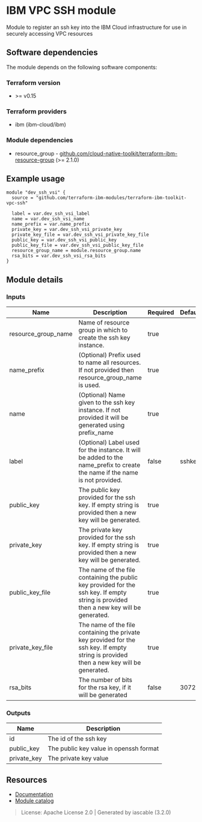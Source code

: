 # IBM VPC SSH module

Module to register an ssh key into the IBM Cloud infrastructure for use in securely accessing VPC resources


## Software dependencies

The module depends on the following software components:

### Terraform version

- \>= v0.15

### Terraform providers


- ibm (ibm-cloud/ibm)

### Module dependencies


- resource_group - [github.com/cloud-native-toolkit/terraform-ibm-resource-group](https://github.com/cloud-native-toolkit/terraform-ibm-resource-group) (>= 2.1.0)

## Example usage

```hcl
module "dev_ssh_vsi" {
  source = "github.com/terraform-ibm-modules/terraform-ibm-toolkit-vpc-ssh"

  label = var.dev_ssh_vsi_label
  name = var.dev_ssh_vsi_name
  name_prefix = var.name_prefix
  private_key = var.dev_ssh_vsi_private_key
  private_key_file = var.dev_ssh_vsi_private_key_file
  public_key = var.dev_ssh_vsi_public_key
  public_key_file = var.dev_ssh_vsi_public_key_file
  resource_group_name = module.resource_group.name
  rsa_bits = var.dev_ssh_vsi_rsa_bits
}

```

## Module details

### Inputs

| Name | Description | Required | Default | Source |
|------|-------------|---------|----------|--------|
| resource_group_name | Name of resource group in which to create the ssh key instance.  | true |  | resource_group.name |
| name_prefix | (Optional) Prefix used to name all resources. If not provided then resource_group_name is used. | true |  |  |
| name | (Optional) Name given to the ssh key instance. If not provided it will be generated using prefix_name | true |  |  |
| label | (Optional) Label used for the instance. It will be added to the name_prefix to create the name if the name is not provided. | false | sshkey |  |
| public_key | The public key provided for the ssh key. If empty string is provided then a new key will be generated. | true |  |  |
| private_key | The private key provided for the ssh key. If empty string is provided then a new key will be generated. | true |  |  |
| public_key_file | The name of the file containing the public key provided for the ssh key. If empty string is provided then a new key will be generated. | true |  |  |
| private_key_file | The name of the file containing the private key provided for the ssh key. If empty string is provided then a new key will be generated. | true |  |  |
| rsa_bits | The number of bits for the rsa key, if it will be generated | false | 3072 |  |

### Outputs

| Name | Description |
|------|-------------|
| id | The id of the ssh key |
| public_key | The public key value in openssh format |
| private_key | The private key value |

## Resources

- [Documentation](https://operate.cloudnativetoolkit.dev)
- [Module catalog](https://modules.cloudnativetoolkit.dev)

> License: Apache License 2.0 | Generated by iascable (3.2.0)
